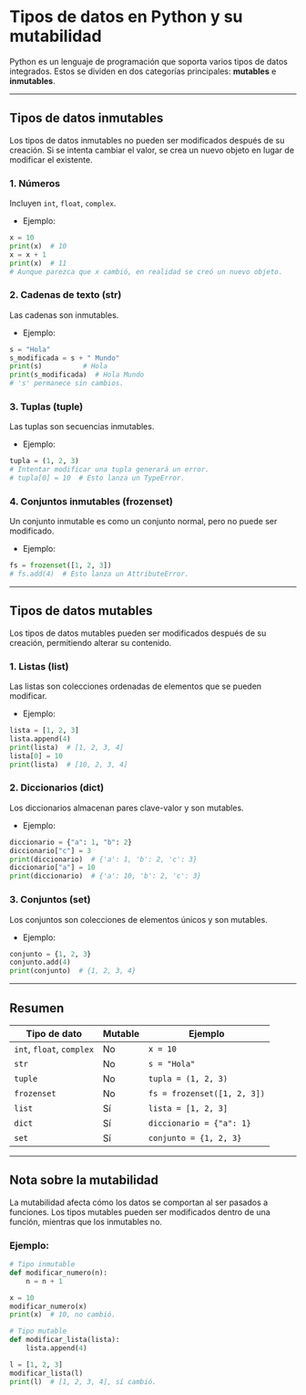 
# Tipos de datos en Python y su mutabilidad

Python es un lenguaje de programación que soporta varios tipos de datos integrados. Estos se dividen en dos categorías principales: **mutables** e **inmutables**.

---

## Tipos de datos inmutables

Los tipos de datos inmutables no pueden ser modificados después de su creación. Si se intenta cambiar el valor, se crea un nuevo objeto en lugar de modificar el existente.

### 1. **Números**
Incluyen `int`, `float`, `complex`.
- Ejemplo:

```python
x = 10
print(x)  # 10
x = x + 1
print(x)  # 11
# Aunque parezca que x cambió, en realidad se creó un nuevo objeto.
```

### 2. **Cadenas de texto (str)**
Las cadenas son inmutables.
- Ejemplo:

```python
s = "Hola"
s_modificada = s + " Mundo"
print(s)          # Hola
print(s_modificada)  # Hola Mundo
# 's' permanece sin cambios.
```

### 3. **Tuplas (tuple)**
Las tuplas son secuencias inmutables.
- Ejemplo:

```python
tupla = (1, 2, 3)
# Intentar modificar una tupla generará un error.
# tupla[0] = 10  # Esto lanza un TypeError.
```

### 4. **Conjuntos inmutables (frozenset)**
Un conjunto inmutable es como un conjunto normal, pero no puede ser modificado.
- Ejemplo:

```python
fs = frozenset([1, 2, 3])
# fs.add(4)  # Esto lanza un AttributeError.
```

---

## Tipos de datos mutables

Los tipos de datos mutables pueden ser modificados después de su creación, permitiendo alterar su contenido.

### 1. **Listas (list)**
Las listas son colecciones ordenadas de elementos que se pueden modificar.
- Ejemplo:

```python
lista = [1, 2, 3]
lista.append(4)
print(lista)  # [1, 2, 3, 4]
lista[0] = 10
print(lista)  # [10, 2, 3, 4]
```

### 2. **Diccionarios (dict)**
Los diccionarios almacenan pares clave-valor y son mutables.
- Ejemplo:

```python
diccionario = {"a": 1, "b": 2}
diccionario["c"] = 3
print(diccionario)  # {'a': 1, 'b': 2, 'c': 3}
diccionario["a"] = 10
print(diccionario)  # {'a': 10, 'b': 2, 'c': 3}
```

### 3. **Conjuntos (set)**
Los conjuntos son colecciones de elementos únicos y son mutables.
- Ejemplo:

```python
conjunto = {1, 2, 3}
conjunto.add(4)
print(conjunto)  # {1, 2, 3, 4}
```

---

## Resumen

| Tipo de dato    | Mutable     | Ejemplo                |
|-----------------|-------------|------------------------|
| `int`, `float`, `complex` | No          | `x = 10`            |
| `str`           | No          | `s = "Hola"`          |
| `tuple`         | No          | `tupla = (1, 2, 3)`   |
| `frozenset`     | No          | `fs = frozenset([1, 2, 3])` |
| `list`          | Sí          | `lista = [1, 2, 3]`   |
| `dict`          | Sí          | `diccionario = {"a": 1}` |
| `set`           | Sí          | `conjunto = {1, 2, 3}` |

---

## Nota sobre la mutabilidad

La mutabilidad afecta cómo los datos se comportan al ser pasados a funciones. Los tipos mutables pueden ser modificados dentro de una función, mientras que los inmutables no.

### Ejemplo:

```python
# Tipo inmutable
def modificar_numero(n):
    n = n + 1

x = 10
modificar_numero(x)
print(x)  # 10, no cambió.

# Tipo mutable
def modificar_lista(lista):
    lista.append(4)

l = [1, 2, 3]
modificar_lista(l)
print(l)  # [1, 2, 3, 4], sí cambió.
```
